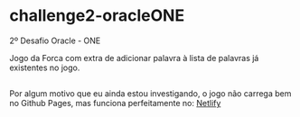 # challenge2-oracleONE
2º Desafio Oracle - ONE

Jogo da Forca com extra de adicionar palavra à lista de palavras já existentes no jogo.

##
Por algum motivo que eu ainda estou investigando, o jogo não carrega bem no Github Pages,
mas funciona perfeitamente no: <a href="https://challenge2oracleone.netlify.app//" target="_blank">Netlify</a> 
